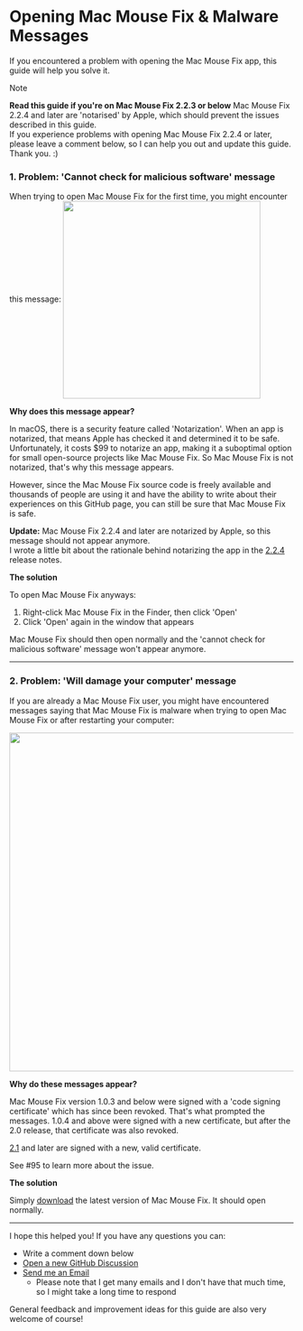 # Opening Mac Mouse Fix & Malware Messages

If you encountered a problem with opening the Mac Mouse Fix app, this guide will help you solve it.

> [!NOTE]
> **Read this guide if you're on Mac Mouse Fix 2.2.3 or below**
> Mac Mouse Fix 2.2.4 and later are 'notarised' by Apple, which should prevent the issues described in this guide. \
> If you experience problems with opening Mac Mouse Fix 2.2.4 or later, please leave a comment below, so I can help you out and update this guide. Thank you. :)

<!--
> [!NOTE]
> **If you're on Mac Mouse Fix 2.2.3 or below**
> Please refer to this guide for solutions.
>
> **If you're on a newer version of Mac Mouse Fix**
> Newer versions of Mac Mouse Fix are notarised by Apple, which should prevent the issues described in this guide from occurring.  If you experience problems despite this, please comment below so I can help you out and improve this guide. Thank you!
-->

### 1. Problem: 'Cannot check for malicious software' message

When trying to open Mac Mouse Fix for the first time, you might encounter this message:
<img width="350" align="center" src="https://user-images.githubusercontent.com/15073177/117338109-7a02c600-ae9e-11eb-91c5-2dee38ae1d7c.png">

**Why does this message appear?**

In macOS, there is a security feature called 'Notarization'. When an app is notarized, that means Apple has checked it and determined it to be safe. 
Unfortunately, it costs $99 to notarize an app, making it a suboptimal option for small open-source projects like Mac Mouse Fix. 
So Mac Mouse Fix is not notarized, that's why this message appears.

However, since the Mac Mouse Fix source code is freely available and thousands of people are using it and have the ability to write about their experiences on this GitHub page, you can still be sure that Mac Mouse Fix is safe.

**Update:** Mac Mouse Fix 2.2.4 and later are notarized by Apple, so this message should not appear anymore. \
I wrote a little bit about the rationale behind notarizing the app in the  [2.2.4](https://github.com/noah-nuebling/mac-mouse-fix/releases/tag/2.2.4) release notes.

**The solution**

To open Mac Mouse Fix anyways:
1. Right-click Mac Mouse Fix in the Finder, then click 'Open'
2. Click 'Open' again in the window that appears

Mac Mouse Fix should then open normally and the 'cannot check for malicious software' message won't appear anymore.

---

### 2. Problem: 'Will damage your computer' message

If you are already a Mac Mouse Fix user, you might have encountered messages saying that Mac Mouse Fix is malware when trying to open Mac Mouse Fix or after restarting your computer:

<img width="600" align="center" src="https://user-images.githubusercontent.com/232541/117108938-7b58c380-adb6-11eb-9497-b4503161249b.png">

**Why do these messages appear?**

Mac Mouse Fix version 1.0.3 and below were signed with a 'code signing certificate' which has since been revoked. That's what prompted the messages.
1.0.4 and above were signed with a new certificate, but after the 2.0 release, that certificate was also revoked. 

[2.1](https://github.com/noah-nuebling/mac-mouse-fix/releases/tag/2.1.0) and later are signed with a new, valid certificate. 

See #95 to learn more about the issue.

**The solution**

Simply [download](http://noah-nuebling.github.io/mac-mouse-fix-website) the latest version of Mac Mouse Fix. It should open normally.

---

I hope this helped you! If you have any questions you can:
- Write a comment down below
- [Open a new GitHub Discussion](https://github.com/noah-nuebling/mac-mouse-fix/discussions)
- [Send me an Email](mailto:noah.n.public@gmail.com?)
  - Please note that I get many emails and I don't have that much time, so I might take a long time to respond

General feedback and improvement ideas for this guide are also very welcome of course!